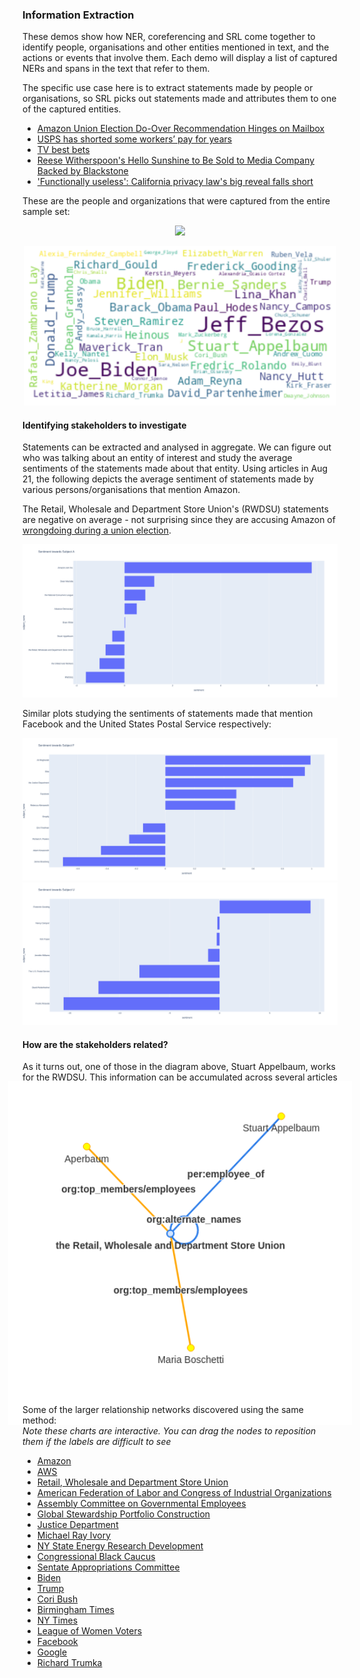 ### Information Extraction

These demos show how NER, coreferencing and SRL come together to identify people, organisations and other entities mentioned in text, and the actions or events that involve them. Each demo will display a list of captured NERs and spans in the text that refer to them. 

The specific use case here is to extract statements made by people or organisations, so SRL picks out statements made and attributes them to one of the captured entities.

- [Amazon Union Election Do-Over Recommendation Hinges on Mailbox](https://htmlpreview.github.io/?https://github.com/cheongqinxue/SH_Discovery/blob/main/Information%20Extraction%20Demos/demo_a.html)
- [USPS has shorted some workers’ pay for years](https://htmlpreview.github.io/?https://github.com/cheongqinxue/SH_Discovery/blob/main/Information%20Extraction%20Demos/demo_b.html)
- [TV best bets](https://htmlpreview.github.io/?https://github.com/cheongqinxue/SH_Discovery/blob/main/Information%20Extraction%20Demos/demo_c.html)
- [Reese Witherspoon's Hello Sunshine to Be Sold to Media Company Backed by Blackstone](https://htmlpreview.github.io/?https://github.com/cheongqinxue/SH_Discovery/blob/main/Information%20Extraction%20Demos/demo_d.html)
- ['Functionally useless': California privacy law's big reveal falls short](https://htmlpreview.github.io/?https://github.com/cheongqinxue/SH_Discovery/blob/main/Information%20Extraction%20Demos/demo_e.html)

These are the people and organizations that were captured from the entire sample set:

<p align="center">
  <img src="organizations.png" width="500">
</p>
<p align="center">
  <img src="persons.png" width="500">
</p>

#### Identifying stakeholders to investigate

Statements can be extracted and analysed in aggregate. We can figure out who was talking about an entity of interest and study the average sentiments of the statements made about that entity. Using articles in Aug 21, the following depicts the average sentiment of statements made by various persons/organisations that mention Amazon.

The Retail, Wholesale and Department Store Union's (RWDSU) statements are negative on average - not surprising since they are accusing Amazon of [wrongdoing during a union election](https://htmlpreview.github.io/?https://github.com/cheongqinxue/SH_Discovery/blob/main/Information%20Extraction%20Demos/demo_a.html).

![alt text](https://github.com/cheongqinxue/SH_Discovery/blob/main/Sentiment/fileA.png)

Similar plots studying the sentiments of statements made that mention Facebook and the United States Postal Service respectively:

![alt text](https://github.com/cheongqinxue/SH_Discovery/blob/main/Sentiment/fileF.png)
<br>
![alt text](https://github.com/cheongqinxue/SH_Discovery/blob/main/Sentiment/fileU.png)

#### How are the stakeholders related?

As it turns out, one of those in the diagram above, Stuart Appelbaum, works for the RWDSU. This information can be accumulated across several articles to create a relationship network. For RWDSU, 3 unique employees were discovered automatically:
<p align="center" style="margin:-10%;">
  <img src="Relation%20Extraction/RWDSU_1.png" width="550">
</p>

Some of the larger relationship networks discovered using the same method:<br>
<i>Note these charts are interactive. You can drag the nodes to reposition them if the labels are difficult to see</i><br>
- [Amazon](https://htmlpreview.github.io/?https://github.com/cheongqinxue/SH_Discovery/blob/main/Relation%20Extraction/amazon.html)
- [AWS](https://htmlpreview.github.io/?https://github.com/cheongqinxue/SH_Discovery/blob/main/Relation%20Extraction/aws.html)
- [Retail, Wholesale and Department Store Union](https://htmlpreview.github.io/?https://github.com/cheongqinxue/SH_Discovery/blob/main/Relation%20Extraction/rwdsu.html)
- [American Federation of Labor and Congress of Industrial Organizations](https://htmlpreview.github.io/?https://github.com/cheongqinxue/SH_Discovery/blob/main/Relation%20Extraction/AFL.html)
- [Assembly Committee on Governmental Employees](https://htmlpreview.github.io/?https://github.com/cheongqinxue/SH_Discovery/blob/main/Relation%20Extraction/AssemblyCommitteeOnGovernmentalEmployees.html)
- [Global Stewardship Portfolio Construction](https://htmlpreview.github.io/?https://github.com/cheongqinxue/SH_Discovery/blob/main/Relation%20Extraction/GlobalStewardshipPortfolioConstruction.html)
- [Justice Department](https://htmlpreview.github.io/?https://github.com/cheongqinxue/SH_Discovery/blob/main/Relation%20Extraction/JusticeDepartment.html)
- [Michael Ray Ivory](https://htmlpreview.github.io/?https://github.com/cheongqinxue/SH_Discovery/blob/main/Relation%20Extraction/MichaelRayIvory.html)
- [NY State Energy Research Development](https://htmlpreview.github.io/?https://github.com/cheongqinxue/SH_Discovery/blob/main/Relation%20Extraction/NYStateEnergyResearchDevt.html)
- [Congressional Black Caucus](https://htmlpreview.github.io/?https://github.com/cheongqinxue/SH_Discovery/blob/main/Relation%20Extraction/congressionalBlackCaucus.html)
- [Sentate Appropriations Committee](https://htmlpreview.github.io/?https://github.com/cheongqinxue/SH_Discovery/blob/main/Relation%20Extraction/senateAppropriationsComm.html)
- [Biden](https://htmlpreview.github.io/?https://github.com/cheongqinxue/SH_Discovery/blob/main/Relation%20Extraction/biden.html)
- [Trump](https://htmlpreview.github.io/?https://github.com/cheongqinxue/SH_Discovery/blob/main/Relation%20Extraction/Trump.html)
- [Cori Bush](https://htmlpreview.github.io/?https://github.com/cheongqinxue/SH_Discovery/blob/main/Relation%20Extraction/coribush.html)
- [Birmingham Times](https://htmlpreview.github.io/?https://github.com/cheongqinxue/SH_Discovery/blob/main/Relation%20Extraction/birminghamtimes.html)
- [NY Times](https://htmlpreview.github.io/?https://github.com/cheongqinxue/SH_Discovery/blob/main/Relation%20Extraction/nytimes.html)
- [League of Women Voters](https://htmlpreview.github.io/?https://github.com/cheongqinxue/SH_Discovery/blob/main/Relation%20Extraction/leagueofwomenvoters.html)
- [Facebook](https://htmlpreview.github.io/?https://github.com/cheongqinxue/SH_Discovery/blob/main/Relation%20Extraction/facebook.html)
- [Google](https://htmlpreview.github.io/?https://github.com/cheongqinxue/SH_Discovery/blob/main/Relation%20Extraction/google.html)
- [Richard Trumka](https://htmlpreview.github.io/?https://github.com/cheongqinxue/SH_Discovery/blob/main/Relation%20Extraction/richardtumka.html)
